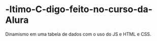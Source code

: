# -ltimo-C-digo-feito-no-curso-da-Alura
Dinamismo em uma tabela de dados com o uso do JS e HTML e CSS.
